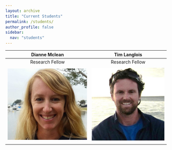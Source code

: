 ```yaml
---
layout: archive
title: "Current Students"
permalink: /students/
author_profile: false
sidebar:
  nav: "students"
---
```

 **Dianne Mclean**  | **Tim Langlois**
:-------------:|:-------------:
Research Fellow|Research Fellow
<a href="https://brookegibbons.github.io/academics/dianne-mclean/"><img src='/images/Di.jpg' vspace="5"></a>|<a href="https://brookegibbons.github.io/academics/tim-langlois/"><img src='/images/Tim.jpg' vspace="5"></a>

